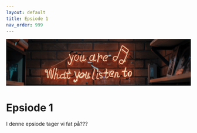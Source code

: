 ```yaml
---
layout: default
title: Epsiode 1
nav_order: 999
---
```

![](../image/podcast.jpg)
# Epsiode 1
I denne epsiode tager vi fat på???

